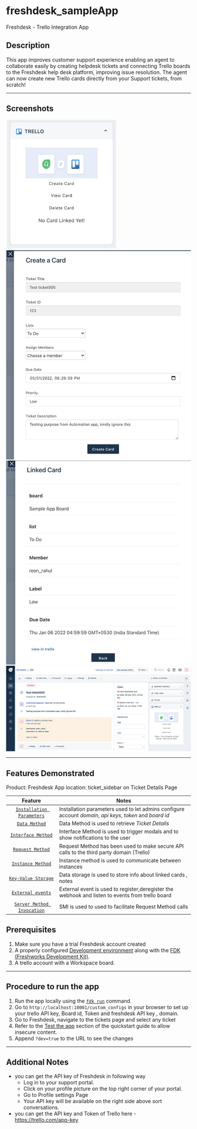 # freshdesk_sampleApp
Freshdesk - Trello Integration App

## Description

This app improves customer support experience enabling an agent to collaborate easily by creating helpdesk tickets and connecting Trello boards to the Freshdesk help desk platform, improving issue resolution. The agent can now create new Trello cards directly from your Support tickets, from scratch! 

***

## Screenshots

<img src="./screenshots/ticket-sidebar.png" width="300">
<div class="row">
  <div class="column">
    <img src="./screenshots/create-card.jpeg" alt="create-card" >
  </div>
  <div class="column">
    <img src="./screenshots/view-card.jpeg" alt="view-card">
  </div>
</div>
<img src="./screenshots/app-preview.png">

***

## Features Demonstrated

Product: Freshdesk
App location: ticket_sidebar on Ticket Details Page

| Feature | Notes |
| :---: | --- |
| [`Installation Parameters`](https://developers.freshdesk.com/v2/docs/installation-parameters) | Installation parameters used to let admins configure account _domain_, _api keys_, _token_ and _board id_  |
| [`Data Method`](https://developers.freshdesk.com/v2/docs/data-methods) | Data Method is used to retrieve _Ticket Details_ |
| [`Interface Method`](https://developers.freshdesk.com/v2/docs/interface-methods) | Interface Method is used to trigger modals and  to show notifications to the user  |
| [`Request Method`](https://developers.freshdesk.com/v2/docs/request-method) | Request Method has been used to make secure API calls to the third party domain (Trello) |
| [`Instance Method`](https://developers.freshdesk.com/v2/docs/instance-method) | Instance method is used to communicate between instances|
| [`Key-Value Storage`](https://developers.freshdesk.com/v2/docs/key-value-storage) | Data storage is used to store info about linked cards , notes|
| [`External events`](https://developers.freshdesk.com/v2/docs/external-events) | External event is used to register,deregister the webhook and listen to events from trello board|
| [`Server Method Invocation`](https://developers.freshdesk.com/v2/docs/server-method-invocation) | SMI is used to used to facilitate Request Method calls|

## Prerequisites

1. Make sure you have a trial Freshdesk account created
2. A properly configured [Development environment](https://developers.freshdesk.com/v2/docs/quick-start/) along with the [FDK (Freshworks Development Kit)](https://developers.freshdesk.com/v2/docs/freshworks-cli/).
3. A trello account with a Workspace board.

***

## Procedure to run the app

1. Run the app locally using the [`fdk run`](https://developers.freshdesk.com/v2/docs/freshworks-cli/#run) command.
2. Go to `http://localhost:10001/custom_configs` in your browser to set up your trello API key, Board id, Token  and freshdesk API key , domain.
3. Go to Freshdesk, navigate to the tickets page and select any ticket
4. Refer to the [Test the app](https://developers.freshdesk.com/v2/docs/quick-start/#test_your_app) section of the quickstart guide to allow insecure content.
5. Append `?dev=true` to the URL to see the changes

***

## Additional Notes

- you can get the API key of Freshdesk in following way
  - Log in to your support portal.
  - Click on your profile picture on the top right corner of your portal.
  - Go to Profile settings Page
  - Your API key will be available on the right side above sort conversations.
- you can get the API key and Token of Trello here - https://trello.com/app-key
